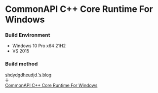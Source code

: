 # CommonAPI C++ Core Runtime For Windows

### Build Environment  
* Windows 10 Pro x64 21H2
* VS 2015

### Build method
[shdydgdheudjd ’s blog](https://blog.stilltask.com/)  
↓  
[CommonAPI C++ Core Runtime For Windows](https://blog.stilltask.com/commonapi-c-core-runtime-for-windows)
